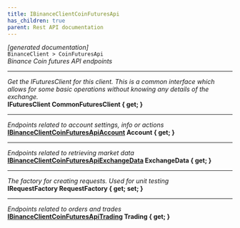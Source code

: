 ```yaml
---
title: IBinanceClientCoinFuturesApi
has_children: true
parent: Rest API documentation
---
```

*[generated documentation]*  
`BinanceClient > CoinFuturesApi`  
*Binance Coin futures API endpoints*
  
***
*Get the IFuturesClient for this client. This is a common interface which allows for some basic operations without knowing any details of the exchange.*  
**IFuturesClient CommonFuturesClient { get; }**  
***
*Endpoints related to account settings, info or actions*  
**[IBinanceClientCoinFuturesApiAccount](IBinanceClientCoinFuturesApiAccount.html) Account { get; }**  
***
*Endpoints related to retrieving market data*  
**[IBinanceClientCoinFuturesApiExchangeData](IBinanceClientCoinFuturesApiExchangeData.html) ExchangeData { get; }**  
***
*The factory for creating requests. Used for unit testing*  
**IRequestFactory RequestFactory { get; set; }**  
***
*Endpoints related to orders and trades*  
**[IBinanceClientCoinFuturesApiTrading](IBinanceClientCoinFuturesApiTrading.html) Trading { get; }**  
